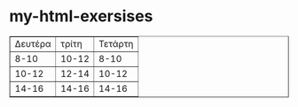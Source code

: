 # my-html-exersises

<table border ="1">
<tr><td>Δευτέρα</td><td>τρίτη</td><td>Τετάρτη</td></tr>

<tr><td>8-10</td><td>10-12</td><td>8-10</td></tr>
<tr><td>10-12</td><td>12-14</td><td>10-12</td></tr>
<tr><td>14-16</td><td>14-16</td><td>14-16</td></tr

</table>
